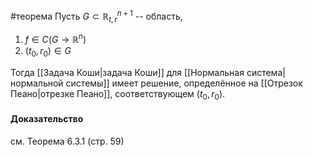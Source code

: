 #теорема
Пусть $G \subset \mathbb{R}^{n + 1}_{t, r}$ -- область,
1. $f \in C(G \to \mathbb{R}^n)$
2. $(t_0, r_0) \in G$

Тогда [[Задача Коши|задача Коши]] для [[Нормальная система|нормальной системы]] имеет решение, определённое на [[Отрезок Пеано|отрезке Пеано]], соответствующем $(t_0, r_0)$.
#### Доказательство 
см. Теорема 6.3.1 (стр. 59)
